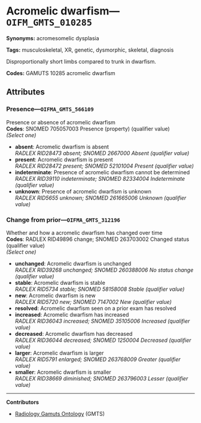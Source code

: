 # Acromelic dwarfism—`OIFM_GMTS_010285`

**Synonyms:** acromesomelic dysplasia

**Tags:** musculoskeletal, XR, genetic, dysmorphic, skeletal, diagnosis

Disproportionally short limbs compared to trunk in dwarfism.

**Codes:** GAMUTS 10285 acromelic dwarfism

## Attributes

### Presence—`OIFMA_GMTS_566109`

Presence or absence of acromelic dwarfism  
**Codes**: SNOMED 705057003 Presence (property) (qualifier value)  
*(Select one)*

- **absent**: Acromelic dwarfism is absent  
_RADLEX RID28473 absent; SNOMED 2667000 Absent (qualifier value)_
- **present**: Acromelic dwarfism is present  
_RADLEX RID28472 present; SNOMED 52101004 Present (qualifier value)_
- **indeterminate**: Presence of acromelic dwarfism cannot be determined  
_RADLEX RID39110 indeterminate; SNOMED 82334004 Indeterminate (qualifier value)_
- **unknown**: Presence of acromelic dwarfism is unknown  
_RADLEX RID5655 unknown; SNOMED 261665006 Unknown (qualifier value)_

### Change from prior—`OIFMA_GMTS_312196`

Whether and how a acromelic dwarfism has changed over time  
**Codes**: RADLEX RID49896 change; SNOMED 263703002 Changed status (qualifier value)  
*(Select one)*

- **unchanged**: Acromelic dwarfism is unchanged  
_RADLEX RID39268 unchanged; SNOMED 260388006 No status change (qualifier value)_
- **stable**: Acromelic dwarfism is stable  
_RADLEX RID5734 stable; SNOMED 58158008 Stable (qualifier value)_
- **new**: Acromelic dwarfism is new  
_RADLEX RID5720 new; SNOMED 7147002 New (qualifier value)_
- **resolved**: Acromelic dwarfism seen on a prior exam has resolved  
- **increased**: Acromelic dwarfism has increased  
_RADLEX RID36043 increased; SNOMED 35105006 Increased (qualifier value)_
- **decreased**: Acromelic dwarfism has decreased  
_RADLEX RID36044 decreased; SNOMED 1250004 Decreased (qualifier value)_
- **larger**: Acromelic dwarfism is larger  
_RADLEX RID5791 enlarged; SNOMED 263768009 Greater (qualifier value)_
- **smaller**: Acromelic dwarfism is smaller  
_RADLEX RID38669 diminished; SNOMED 263796003 Lesser (qualifier value)_

---

**Contributors**

- [Radiology Gamuts Ontology](https://gamuts.net/) (GMTS)